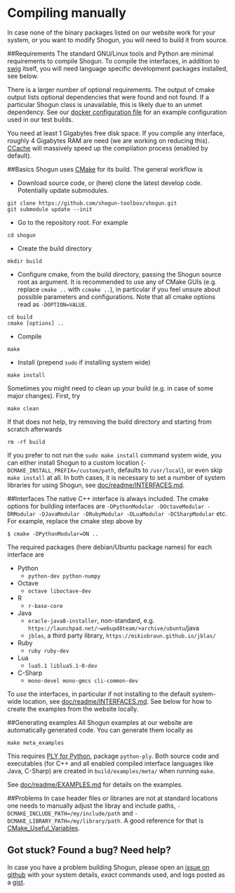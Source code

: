 Compiling manually
==================

In case none of the binary packages listed on our website work for your system, or you want to modify Shogun, you will need to build it from source.

##Requirements
The standard GNU/Linux tools and Python are minimal requirements to compile Shogun.
To compile the interfaces, in addition to [swig](http://www.swig.org/) itself, you will need language specific development packages installed, see below.

There is a larger number of optional requirements. The output of cmake output lists
optional dependencies that were found and not found.
If a particular Shogun class is unavailable, this is likely due to an unmet dependency.
See our [docker configuration file](https://github.com/shogun-toolbox/shogun/blob/develop/configs/shogun/Dockerfile) for an example configuration used in our test builds.

You need at least 1 Gigabytes free disk space. If you compile any interface, roughly 4 Gigabytes RAM are need (we are working on reducing this). [CCache](https://ccache.samba.org/) will massively speed up the compilation process (enabled by default).

##Basics
Shogun uses [CMake](https://cmake.org/) for its build. The general workflow is

 * Download source code, or (here) clone the latest develop code. Potentially update submodules.
```
git clone https://github.com/shogun-toolbox/shogun.git
git submodule update --init
```
    
 * Go to the repository root. For example
```
cd shogun
```
    
 * Create the build directory
```
mkdir build
```
    
 * Configure cmake, from the build directory, passing the Shogun source root as argument.
It is recommended to use any of CMake GUIs (e.g. replace `cmake ..` with `ccmake ..`),
in particular if you feel unsure about possible parameters and configurations.
Note that all cmake options read as `-DOPTION=VALUE`.
```
cd build
cmake [options] ..
```
    
 * Compile
```
make
```
    
 * Install (prepend `sudo` if installing system wide)
```
make install
```

Sometimes you might need to clean up your build (e.g. in case of some major
changes). First, try
```
make clean
```

If that does not help, try removing the build directory and starting from scratch afterwards
```
rm -rf build
```

If you prefer to not run the `sudo make install` command system wide, you can
either install Shogun to a custom location (`-DCMAKE_INSTALL_PREFIX=/custom/path`, defaults to `/usr/local`), or even skip `make install` at all.
In both cases, it is necessary to set a number of system libraries for using Shogun,
see [doc/readme/INTERFACES.md](https://github.com/shogun-toolbox/docs/blob/master/INTERFACES.md).

##Interfaces
The native C++ interface is always included.
The cmake options for building interfaces are `-DPythonModular -DOctaveModular -DRModular -DJavaModular -DRubyModular -DLuaModular -DCSharpModular` etc. For example, replace the cmake step above by

    $ cmake -DPythonModular=ON ..

The required packages (here debian/Ubuntu package names) for each interface are
 * Python
   - `python-dev python-numpy`
 * Octave
   - `octave liboctave-dev`
 * R
   - `r-base-core`
 * Java
   - `oracle-java8-installer`, non-standard, e.g. `https://launchpad.net/~webupd8team/+archive/ubuntu`/java
   - `jblas`, a third party library, `https://mikiobraun.github.io/jblas/`
 * Ruby
   - `ruby ruby-dev`
 * Lua
   - `lua5.1 liblua5.1-0-dev`
 * C-Sharp
   - `mono-devel mono-gmcs cli-common-dev`

To *use* the interfaces, in particular if not installing to the default system-wide location, see [doc/readme/INTERFACES.md](https://github.com/shogun-toolbox/docs/blob/master/INTERFACES.md).
See below for how to create the examples from the website locally.

##Generating examples
All Shogun examples at our website are automatically generated code. You can
generate them locally as
```
make meta_examples
```

This requires [PLY for Python](https://pypi.python.org/pypi/ply), package `python-ply`. Both source code and executables (for C++ and all enabled compiled
interface languages like Java, C-Sharp) are created in `build/examples/meta/` when running
`make`.

See [doc/readme/EXAMPLES.md](https://github.com/shogun-toolbox/docs/blob/master/EXAMPLES.md) for details on the examples.

##Problems
In case header files or libraries are not at standard locations one needs
to manually adjust the libray and include paths, `-DCMAKE_INCLUDE_PATH=/my/include/path` and `-DCMAKE_LIBRARY_PATH=/my/library/path`.
A good reference for that is [CMake_Useful_Variables](http://cmake.org/Wiki/CMake_Useful_Variables).

## Got stuck? Found a bug? Need help?
In case you have a problem building Shogun, please open an [issue on github](https://github.com/shogun-toolbox/shogun/issues) with your system details, *exact* commands used, and logs posted as a [gist](https://gist.github.com/).
